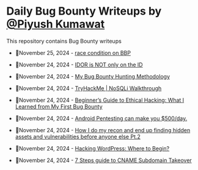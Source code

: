 # Daily Bug Bounty Writeups by [@Piyush Kumawat](https://twitter.com/piyush_supiy) 
This repository contains Bug Bounty writeups

<!-- BLOG-POST-LIST:START -->
 - 💯November 25, 2024 - [race condition on BBP](https://medium.com/@mohanad9837/race-condition-on-bbp-7294e8582ade?source=rss------bug_bounty-5) 

 - 💯November 24, 2024 - [IDOR is NOT only on the ID](https://medium.com/@mshulkhan/idor-is-not-only-on-the-id-8e94b5cc193e?source=rss------bug_bounty-5) 

 - 💯November 24, 2024 - [My Bug Bounty Hunting Methodology](https://cybersechemmars.medium.com/my-bug-bounty-hunting-methodology-51ac0a891978?source=rss------bug_bounty-5) 

 - 💯November 24, 2024 - [TryHackMe | NoSQLi Walkthrough](https://medium.com/@k3r0/tryhackme-nosqli-walkthrough-155c6380f5b3?source=rss------bug_bounty-5) 

 - 💯November 24, 2024 - [Beginner’s Guide to Ethical Hacking: What I Learned from My First Bug Bounty](https://medium.com/@yarmuhammadnizamani556/beginners-guide-to-ethical-hacking-what-i-learned-from-my-first-bug-bounty-724a9f97f38b?source=rss------bug_bounty-5) 

 - 💯November 24, 2024 - [Android Pentesting can make you $500/day.](https://medium.com/@anandrishav2228/android-pentesting-can-make-you-500-day-818158f9b43d?source=rss------bug_bounty-5) 

 - 💯November 24, 2024 - [How I do my recon and end up finding hidden assets and vulnerabilities before anyone else Pt.2](https://medium.com/@demonia/how-i-do-my-recon-and-end-up-finding-hidden-assets-and-vulnerabilities-before-anyone-else-pt-2-2c8dd13d6c19?source=rss------bug_bounty-5) 

 - 💯November 24, 2024 - [Hacking WordPress: Where to Begin?](https://0x4a6f76616e.medium.com/hacking-wordpress-where-to-begin-60179dc403d9?source=rss------bug_bounty-5) 

 - 💯November 24, 2024 - [7 Steps guide to CNAME  Subdomain Takeover](https://bitpanic.medium.com/7-steps-guide-to-cname-subdomain-takeover-f10eebd7e952?source=rss------bug_bounty-5) 
<!-- BLOG-POST-LIST:END -->
